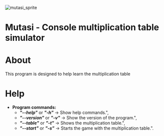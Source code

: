 ![mutasi_sprite](https://user-images.githubusercontent.com/81178428/132256841-40b05fff-5bb6-44fb-ada6-e07d310c9d4e.jpg)

# Mutasi - Console multiplication table simulator

# About
This program is designed to help learn the multiplication table

# Help
- **Program commands:**<br/>
  - ***"--help"***    or ***"-h"*** -> Show help commands.",<br/>
  - ***"--version"*** or ***"-v"*** -> Show the version of the program.",<br/>
  - ***"--table"***   or ***"-t"*** -> Shows the multiplication table.",<br/>
  - ***"--start"***   or ***"-s"*** -> Starts the game with the multiplication table.".<br/>
